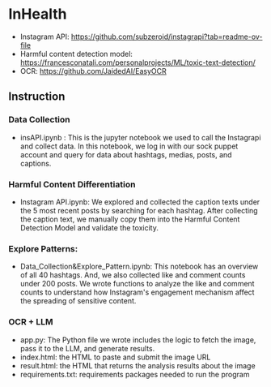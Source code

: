 # InHealth

- Instagram API: https://github.com/subzeroid/instagrapi?tab=readme-ov-file
- Harmful content detection model: https://francesconatali.com/personalprojects/ML/toxic-text-detection/
- OCR: https://github.com/JaidedAI/EasyOCR

## Instruction

### Data Collection
- insAPI.ipynb : This is the jupyter notebook we used to call the Instagrapi and collect data. In this notebook, we log in with our sock puppet account and query for data about hashtags, medias, posts, and captions.

### Harmful Content Differentiation
- Instagram API.ipynb: We explored and collected the caption texts under the 5 most recent posts by searching for each hashtag. After collecting the caption text, we manually copy them into the Harmful Content Detection Model and validate the toxicity.

### Explore Patterns:
- Data_Collection&Explore_Pattern.ipynb: This notebook has an overview of all 40 hashtags. And, we also collected like and comment counts under 200 posts. We wrote functions to analyze the like and comment counts to understand how Instagram's engagement mechanism affect the spreading of sensitive content.

### OCR + LLM
- app.py: The Python file we wrote includes the logic to fetch the image, pass it to the LLM, and generate results.
- index.html: the HTML to paste and submit the image URL
- result.html: the HTML that returns the analysis results about the image
- requirements.txt: requirements packages needed to run the program
